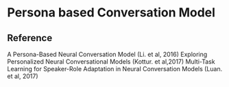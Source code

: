 # Persona based Conversation Model

## Reference
A Persona-Based Neural Conversation Model (Li. et al, 2016)
Exploring Personalized Neural Conversational Models (Kottur. et al,2017)
Multi-Task Learning for Speaker-Role Adaptation in Neural Conversation Models (Luan. et al, 2017)
